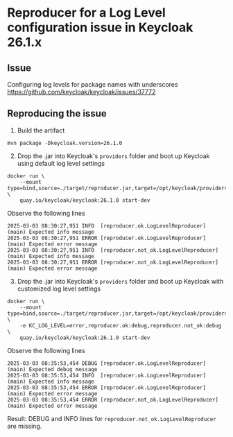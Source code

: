 # Reproducer for a Log Level configuration issue in Keycloak 26.1.x

## Issue

Configuring log levels for package names with underscores
https://github.com/keycloak/keycloak/issues/37772

## Reproducing the issue

1. Build the artifact
```
mvn package -Dkeycloak.version=26.1.0
```
2. Drop the .jar into Keycloak's `providers` folder and boot up Keycloak using default log level settings
```
docker run \
    --mount type=bind,source=./target/reproducer.jar,target=/opt/keycloak/providers/reproducer.jar \
    quay.io/keycloak/keycloak:26.1.0 start-dev
```
Observe the following lines
```
2025-03-03 08:30:27,951 INFO  [reproducer.ok.LogLevelReproducer] (main) Expected info message
2025-03-03 08:30:27,951 ERROR [reproducer.ok.LogLevelReproducer] (main) Expected error message
2025-03-03 08:30:27,951 INFO  [reproducer.not_ok.LogLevelReproducer] (main) Expected info message
2025-03-03 08:30:27,951 ERROR [reproducer.not_ok.LogLevelReproducer] (main) Expected error message
```
3. Drop the .jar into Keycloak's `providers` folder and boot up Keycloak with customized log level settings
```
docker run \
    --mount type=bind,source=./target/reproducer.jar,target=/opt/keycloak/providers/reproducer.jar \
    -e KC_LOG_LEVEL=error,reproducer.ok:debug,reproducer.not_ok:debug \
    quay.io/keycloak/keycloak:26.1.0 start-dev
```
Observe the following lines
```
2025-03-03 08:35:53,454 DEBUG [reproducer.ok.LogLevelReproducer] (main) Expected debug message
2025-03-03 08:35:53,454 INFO  [reproducer.ok.LogLevelReproducer] (main) Expected info message
2025-03-03 08:35:53,454 ERROR [reproducer.ok.LogLevelReproducer] (main) Expected error message
2025-03-03 08:35:53,454 ERROR [reproducer.not_ok.LogLevelReproducer] (main) Expected error message
```

Result: DEBUG and INFO lines for `reproducer.not_ok.LogLevelReproducer` are missing.
